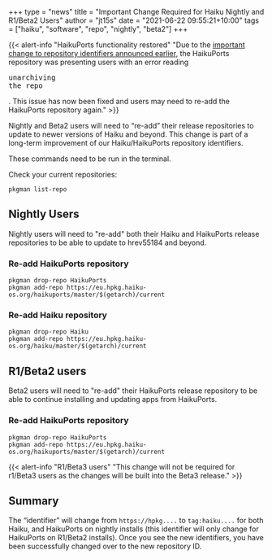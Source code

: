 +++
type = "news"
title = "Important Change Required for Haiku Nightly and R1/Beta2 Users"
author = "jt15s"
date = "2021-06-22 09:55:21+10:00"
tags = ["haiku", "software", "repo", "nightly", "beta2"]
+++

{{< alert-info "HaikuPorts functionality restored" "Due to the [important change to repository identifiers announced earlier](https://www.haiku-os.org/news/2021-06-22_important_change_required_for_haiku_nightly_and_r1beta2_users/), the HaikuPorts repository was presenting users with an error reading <pre>unarchiving the repo</pre>. This issue has now been fixed and users may need to re-add the HaikuPorts repository again." >}}

Nightly and Beta2 users will need to “re-add” their release repositories to update to newer versions of Haiku and beyond. This change is part of a long-term improvement of our Haiku/HaikuPorts repository identifiers.

These commands need to be run in the terminal.

Check your current repositories:

```
pkgman list-repo
```

## Nightly Users

Nightly users will need to "re-add" both their Haiku and HaikuPorts release repositories to be able to update to hrev55184 and beyond.

### Re-add HaikuPorts repository

```
pkgman drop-repo HaikuPorts
pkgman add-repo https://eu.hpkg.haiku-os.org/haikuports/master/$(getarch)/current
```

### Re-add Haiku repository

```
pkgman drop-repo Haiku
pkgman add-repo https://eu.hpkg.haiku-os.org/haiku/master/$(getarch)/current
```

## R1/Beta2 users

Beta2 users will need to "re-add" their HaikuPorts release repository to be able to continue installing and updating apps from HaikuPorts.

### Re-add HaikuPorts repository

```
pkgman drop-repo HaikuPorts
pkgman add-repo https://eu.hpkg.haiku-os.org/haikuports/master/$(getarch)/current
```

{{< alert-info "R1/Beta3 users"
"This change will not be required for r1/Beta3 users as the changes will be built into the Beta3 release." >}}

## Summary

The “identifier” will change from `https://hpkg....` to `tag:haiku....` for both Haiku, and HaikuPorts on nightly installs (this identifier will only change for HaikuPorts on R1/Beta2 installs). Once you see the new identifiers, you have been successfully changed over to the new repository ID.

